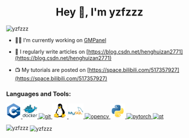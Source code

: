 <h1 align="center">Hey 👋, I'm yzfzzz</h1>
<p align="left"> <img src="https://komarev.com/ghpvc/?username=yzfzzz&label=Profile%20views&color=0e75b6&style=plastic" alt="yzfzzz" /> </p>

- 🙇‍♂️ I’m currently working on [GMPanel](https://github.com/yzfzzz/linux-monitor)

- 📝 I regularly write articles on [https://blog.csdn.net/henghuizan2771](https://blog.csdn.net/henghuizan2771)

- 📺 My tutorials are posted on [https://space.bilibili.com/517357927](https://space.bilibili.com/517357927)


<h3 align="left">Languages and Tools:</h3>
<p align="left"> <a href="https://www.w3schools.com/cpp/" target="_blank" rel="noreferrer"> <img src="https://raw.githubusercontent.com/devicons/devicon/master/icons/cplusplus/cplusplus-original.svg" alt="cplusplus" width="40" height="40"/> </a> <a href="https://www.docker.com/" target="_blank" rel="noreferrer"> <img src="https://raw.githubusercontent.com/devicons/devicon/master/icons/docker/docker-original-wordmark.svg" alt="docker" width="40" height="40"/> </a> <a href="https://git-scm.com/" target="_blank" rel="noreferrer"> <img src="https://www.vectorlogo.zone/logos/git-scm/git-scm-icon.svg" alt="git" width="40" height="40"/> </a> <a href="https://www.linux.org/" target="_blank" rel="noreferrer"> <img src="https://raw.githubusercontent.com/devicons/devicon/master/icons/linux/linux-original.svg" alt="linux" width="40" height="40"/> </a> <a href="https://www.mysql.com/" target="_blank" rel="noreferrer"> <img src="https://raw.githubusercontent.com/devicons/devicon/master/icons/mysql/mysql-original-wordmark.svg" alt="mysql" width="40" height="40"/> </a> <a href="https://opencv.org/" target="_blank" rel="noreferrer"> <img src="https://www.vectorlogo.zone/logos/opencv/opencv-icon.svg" alt="opencv" width="40" height="40"/> </a> <a href="https://www.python.org" target="_blank" rel="noreferrer"> <img src="https://raw.githubusercontent.com/devicons/devicon/master/icons/python/python-original.svg" alt="python" width="40" height="40"/> </a> <a href="https://pytorch.org/" target="_blank" rel="noreferrer"> <img src="https://www.vectorlogo.zone/logos/pytorch/pytorch-icon.svg" alt="pytorch" width="40" height="40"/> </a> <a href="https://www.qt.io/" target="_blank" rel="noreferrer"> <img src="https://upload.wikimedia.org/wikipedia/commons/0/0b/Qt_logo_2016.svg" alt="qt" width="40" height="40"/> </a> </p>

<p><img align="left" src="https://github-readme-stats.vercel.app/api/top-langs?username=yzfzzz&show_icons=true&theme=dracula&locale=en&layout=compact" alt="yzfzzz" /></p>

<p>&nbsp;<img align="center" src="https://github-readme-stats.vercel.app/api?username=yzfzzz&show_icons=true&theme=dracula&locale=en" alt="yzfzzz" /></p>

